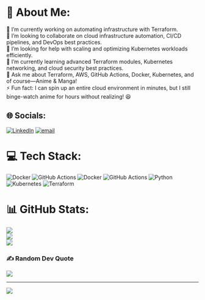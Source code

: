 # 💫 About Me:
🔭 I’m currently working on automating infrastructure with Terraform.  <br>👯 I’m looking to collaborate on cloud infrastructure automation, CI/CD pipelines, and DevOps best practices.  <br>🤝 I’m looking for help with scaling and optimizing Kubernetes workloads efficiently.  <br>🌱 I’m currently learning advanced Terraform modules, Kubernetes networking, and cloud security best practices.  <br>💬 Ask me about Terraform, AWS, GitHub Actions, Docker, Kubernetes, and of course—Anime & Manga!  <br>⚡ Fun fact: I can spin up an entire cloud environment in minutes, but I still binge-watch anime for hours without realizing! 😆 <br>


## 🌐 Socials:
[![LinkedIn](https://img.shields.io/badge/LinkedIn-%230077B5.svg?logo=linkedin&logoColor=white)](https://linkedin.com/in/https://www.linkedin.com/in/swaroopkrishna-menon-4a541421b) [![email](https://img.shields.io/badge/Email-D14836?logo=gmail&logoColor=white)](mailto:menonswarooop7519@gmail.com) 

# 💻 Tech Stack:
![Docker](https://img.shields.io/badge/docker-%230db7ed.svg?style=for-the-badge&logo=docker&logoColor=white) ![GitHub Actions](https://img.shields.io/badge/github%20actions-%232671E5.svg?style=for-the-badge&logo=githubactions&logoColor=white) ![Docker](https://img.shields.io/badge/docker-%230db7ed.svg?style=for-the-badge&logo=docker&logoColor=white) ![GitHub Actions](https://img.shields.io/badge/github%20actions-%232671E5.svg?style=for-the-badge&logo=githubactions&logoColor=white) ![Python](https://img.shields.io/badge/python-3670A0?style=for-the-badge&logo=python&logoColor=ffdd54) ![Kubernetes](https://img.shields.io/badge/kubernetes-%23326ce5.svg?style=for-the-badge&logo=kubernetes&logoColor=white) ![Terraform](https://img.shields.io/badge/terraform-%235835CC.svg?style=for-the-badge&logo=terraform&logoColor=white)
# 📊 GitHub Stats:
![](https://github-readme-stats.vercel.app/api?username=swaroopkrishna91&theme=vision-friendly-dark&hide_border=false&include_all_commits=true&count_private=true)<br/>
![](https://github-readme-streak-stats.herokuapp.com/?user=swaroopkrishna91&theme=vision-friendly-dark&hide_border=false)<br/>
![](https://github-readme-stats.vercel.app/api/top-langs/?username=swaroopkrishna91&theme=vision-friendly-dark&hide_border=false&include_all_commits=true&count_private=true&layout=compact)

### ✍️ Random Dev Quote
![](https://quotes-github-readme.vercel.app/api?type=vetical&theme=radical)

---
[![](https://visitcount.itsvg.in/api?id=swaroopkrishna91&icon=9&color=4)](https://visitcount.itsvg.in)

<!-- Proudly created with GPRM ( https://gprm.itsvg.in ) -->